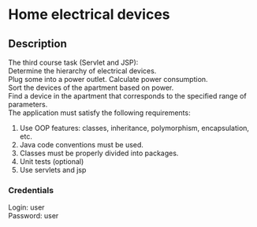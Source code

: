 # Home electrical devices  
## Description  
The third course task (Servlet and JSP):  
Determine the hierarchy of electrical devices.  
Plug some into a power outlet. Calculate power consumption.  
Sort the devices of the apartment based on power.  
Find a device in the apartment that corresponds to the specified range of parameters.  
The application must satisfy the following requirements:  
1. Use OOP features: classes, inheritance, polymorphism, encapsulation, etc.  
2. Java code conventions must be used.  
3. Classes must be properly divided into packages.  
4. Unit tests (optional)  
5. Use servlets and jsp  
### Credentials  
Login: user  
Password: user  
